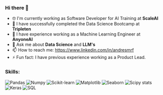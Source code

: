 ### Hi there 👋

- 🤓 I'm currently working as Software Developer for AI Training at **ScaleAI**
- 🎉 I have successfully completed the Data Science Bootcamp at **Tripleten**
- 🌱 I have experience working as a Machine Learning Engineer at **AnyoneAI**
- 💬 Ask me about **Data Science** and **LLM's**
- 📫 How to reach me: https://www.linkedin.com/in/andresmrf
- ⚡ Fun fact: I have previous experience working as a Product Lead.

### Skills:

![Pandas](https://img.shields.io/badge/Pandas-white?logo=python)
![Numpy](https://img.shields.io/badge/Numpy-white?logo=python)
![Scikit-learn](https://img.shields.io/badge/Scikit_learn-white?logo=scikit-learn)
![Matplotlib](https://img.shields.io/badge/Matplotlib-white?logo=python)
![Seaborn](https://img.shields.io/badge/Seaborn-white?logo=python)
![Scipy stats](https://img.shields.io/badge/Scipy_stats-white?logo=scipy)
![Keras](https://img.shields.io/badge/Keras-white?logo=keras)
![SQL](https://img.shields.io/badge/SQL-white?logo=sql)
